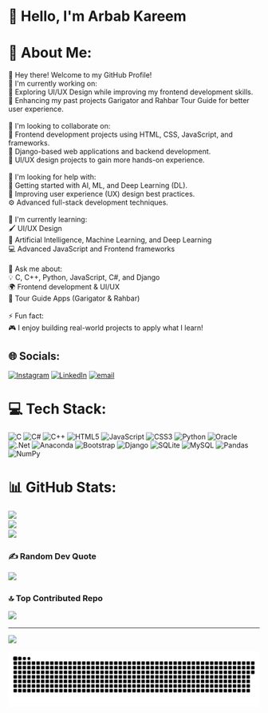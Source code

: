<!-- # 👋 Hello, I'm Arbab Kareem
## 🎯 About Me:
I’m Arbab, a passionate coder who loves creating smooth, interactive user experiences and developing full-stack applications. Currently on a journey to merge design and development, focusing on UI/UX and enhancing my AI/ML skills.

🚀 **What I'm working on:**  
- Exploring UI/UX design while improving my frontend development skills.  
- Enhancing my past projects **Garigator** and **Rahbar Tour Guide** for better user experience.

🤝 **I’m looking to collaborate on:**  
- Frontend development projects using **HTML**, **CSS**, **JavaScript**, and frameworks.  
- **Django-based web applications** and backend development.  
- **UI/UX design projects** to gain more hands-on experience.

🤔 **I’m looking for help with:**  
- Getting started with **AI**, **ML**, and **Deep Learning (DL)**.  
- Improving **user experience (UX)** design best practices.  
- **Advanced full-stack development** techniques.

🌱 **Currently learning:**  
- AI, ML, and Deep Learning  
- Advanced JavaScript and Frontend frameworks

💬 **Ask me about:**  
- **C**, **C++**, **Python**, **JavaScript**, **C#**, and **Django**  
- **Frontend development & UI/UX**  
- **Tour Guide Apps (Garigator & Rahbar)**

⚡ **Fun Fact:**  
When I’m not coding, you can find me gaming, working on my art, or exploring new technologies!

## 🌐 Socials:
[![Instagram](https://img.shields.io/badge/Instagram-%23E4405F.svg?logo=Instagram&logoColor=white)](https://instagram.com/arbab_kareem) [![LinkedIn](https://img.shields.io/badge/LinkedIn-%230077B5.svg?logo=linkedin&logoColor=white)](https://linkedin.com/in/www.linkedin.com/in/arbabkareem) [![email](https://img.shields.io/badge/Email-D14836?logo=gmail&logoColor=white)](mailto:kareemarbab00000@gmail.com)

## 💻 Tech Stack:
![C](https://img.shields.io/badge/c-%2300599C.svg?style=for-the-badge&logo=c&logoColor=white) ![C#](https://img.shields.io/badge/c%23-%23239120.svg?style=for-the-badge&logo=csharp&logoColor=white) ![C++](https://img.shields.io/badge/c++-%2300599C.svg?style=for-the-badge&logo=c%2B%2B&logoColor=white) ![HTML5](https://img.shields.io/badge/html5-%23E34F26.svg?style=for-the-badge&logo=html5&logoColor=white) ![JavaScript](https://img.shields.io/badge/javascript-%23323330.svg?style=for-the-badge&logo=javascript&logoColor=%23F7DF1E) ![CSS3](https://img.shields.io/badge/css3-%231572B6.svg?style=for-the-badge&logo=css3&logoColor=white) ![Python](https://img.shields.io/badge/python-3670A0?style=for-the-badge&logo=python&logoColor=ffdd54) ![Oracle](https://img.shields.io/badge/Oracle-F80000?style=for-the-badge&logo=oracle&logoColor=white) ![.Net](https://img.shields.io/badge/.NET-5C2D91?style=for-the-badge&logo=.net&logoColor=white) ![Anaconda](https://img.shields.io/badge/Anaconda-%2344A833.svg?style=for-the-badge&logo=anaconda&logoColor=white) ![Bootstrap](https://img.shields.io/badge/bootstrap-%238511FA.svg?style=for-the-badge&logo=bootstrap&logoColor=white) ![Django](https://img.shields.io/badge/django-%23092E20.svg?style=for-the-badge&logo=django&logoColor=white) ![SQLite](https://img.shields.io/badge/sqlite-%2307405e.svg?style=for-the-badge&logo=sqlite&logoColor=white) ![MySQL](https://img.shields.io/badge/mysql-4479A1.svg?style=for-the-badge&logo=mysql&logoColor=white) ![Pandas](https://img.shields.io/badge/pandas-%23150458.svg?style=for-the-badge&logo=pandas&logoColor=white) ![NumPy](https://img.shields.io/badge/numpy-%23013243.svg?style=for-the-badge&logo=numpy&logoColor=white)

## 💡 Currently Working On
![Currently Working On](https://img.shields.io/badge/Currently_Working_On-UI/UX%20Design%20%26%20ML-%233D9EE7?style=flat-square)

## 📊 GitHub Stats:
![](https://github-readme-stats.vercel.app/api?username=itsarbab0&theme=dark&hide_border=false&include_all_commits=true&count_private=true)<br/>
![](https://github-readme-streak-stats.herokuapp.com/?user=itsarbab0&theme=dark&hide_border=false)<br/>
![](https://github-readme-stats.vercel.app/api/top-langs/?username=itsarbab0&theme=dark&hide_border=false&include_all_commits=true&count_private=true&layout=compact)

### ✍️ Random Dev Quote
![](https://quotes-github-readme.vercel.app/api?type=horizontal&theme=radical)

### 🔝 Top Contributed Repo
![](https://github-contributor-stats.vercel.app/api?username=itsarbab0&limit=5&theme=dark&combine_all_yearly_contributions=true)

---

[![](https://visitcount.itsvg.in/api?id=itsarbab0&icon=0&color=0)](https://visitcount.itsvg.in)

<picture>
  <source media="(prefers-color-scheme: dark)" srcset="https://raw.githubusercontent.com/itsarbab0/itsarbab0/output/github-snake-dark.svg" />
  <source media="(prefers-color-scheme: light)" srcset="https://raw.githubusercontent.com/itsarbab0/itsarbab0/output/github-snake.svg" />
  <img alt="github-snake" src="https://raw.githubusercontent.com/itsarbab0/itsarbab0/output/github-snake.svg" />
</picture>

 -->



# 👋 Hello, I'm Arbab Kareem
# 💫 About Me:
👋 Hey there! Welcome to my GitHub Profile!<br>🎯 I'm currently working on:<br>🚀 Exploring UI/UX Design while improving my frontend development skills.<br>📱 Enhancing my past projects Garigator and Rahbar Tour Guide for better user experience.<br><br>🤝 I'm looking to collaborate on:<br>🔹 Frontend development projects using HTML, CSS, JavaScript, and frameworks.<br>🔹 Django-based web applications and backend development.<br>🔹 UI/UX design projects to gain more hands-on experience.<br><br>🤔 I'm looking for help with:<br>🧠 Getting started with AI, ML, and Deep Learning (DL).<br>🎨 Improving user experience (UX) design best practices.<br>⚙️ Advanced full-stack development techniques.<br><br>🌱 I'm currently learning:<br>🖌️ UI/UX Design<br>🤖 Artificial Intelligence, Machine Learning, and Deep Learning<br>💻 Advanced JavaScript and Frontend frameworks<br><br>💬 Ask me about:<br>💡 C, C++, Python, JavaScript, C#, and Django<br>🌍 Frontend development & UI/UX<br>🚀 Tour Guide Apps (Garigator & Rahbar)<br><br>⚡ Fun fact:<br>🎮 I enjoy building real-world projects to apply what I learn!


## 🌐 Socials:
[![Instagram](https://img.shields.io/badge/Instagram-%23E4405F.svg?logo=Instagram&logoColor=white)](https://instagram.com/arbab_kareem) [![LinkedIn](https://img.shields.io/badge/LinkedIn-%230077B5.svg?logo=linkedin&logoColor=white)](https://linkedin.com/in/www.linkedin.com/in/arbabkareem) [![email](https://img.shields.io/badge/Email-D14836?logo=gmail&logoColor=white)](mailto:kareemarbab00000@gmail.com) 

# 💻 Tech Stack:
![C](https://img.shields.io/badge/c-%2300599C.svg?style=for-the-badge&logo=c&logoColor=white) ![C#](https://img.shields.io/badge/c%23-%23239120.svg?style=for-the-badge&logo=csharp&logoColor=white) ![C++](https://img.shields.io/badge/c++-%2300599C.svg?style=for-the-badge&logo=c%2B%2B&logoColor=white) ![HTML5](https://img.shields.io/badge/html5-%23E34F26.svg?style=for-the-badge&logo=html5&logoColor=white) ![JavaScript](https://img.shields.io/badge/javascript-%23323330.svg?style=for-the-badge&logo=javascript&logoColor=%23F7DF1E) ![CSS3](https://img.shields.io/badge/css3-%231572B6.svg?style=for-the-badge&logo=css3&logoColor=white) ![Python](https://img.shields.io/badge/python-3670A0?style=for-the-badge&logo=python&logoColor=ffdd54) ![Oracle](https://img.shields.io/badge/Oracle-F80000?style=for-the-badge&logo=oracle&logoColor=white) ![.Net](https://img.shields.io/badge/.NET-5C2D91?style=for-the-badge&logo=.net&logoColor=white) ![Anaconda](https://img.shields.io/badge/Anaconda-%2344A833.svg?style=for-the-badge&logo=anaconda&logoColor=white) ![Bootstrap](https://img.shields.io/badge/bootstrap-%238511FA.svg?style=for-the-badge&logo=bootstrap&logoColor=white) ![Django](https://img.shields.io/badge/django-%23092E20.svg?style=for-the-badge&logo=django&logoColor=white) ![SQLite](https://img.shields.io/badge/sqlite-%2307405e.svg?style=for-the-badge&logo=sqlite&logoColor=white) ![MySQL](https://img.shields.io/badge/mysql-4479A1.svg?style=for-the-badge&logo=mysql&logoColor=white) ![Pandas](https://img.shields.io/badge/pandas-%23150458.svg?style=for-the-badge&logo=pandas&logoColor=white) ![NumPy](https://img.shields.io/badge/numpy-%23013243.svg?style=for-the-badge&logo=numpy&logoColor=white)
# 📊 GitHub Stats:
![](https://github-readme-stats.vercel.app/api?username=itsarbab0&theme=dark&hide_border=false&include_all_commits=true&count_private=true)<br/>
![](https://github-readme-streak-stats.herokuapp.com/?user=itsarbab0&theme=dark&hide_border=false)<br/>
![](https://github-readme-stats.vercel.app/api/top-langs/?username=itsarbab0&theme=dark&hide_border=false&include_all_commits=true&count_private=true&layout=compact)

### ✍️ Random Dev Quote
![](https://quotes-github-readme.vercel.app/api?type=horizontal&theme=radical)

### 🔝 Top Contributed Repo
![](https://github-contributor-stats.vercel.app/api?username=itsarbab0&limit=5&theme=dark&combine_all_yearly_contributions=true)

---
[![](https://visitcount.itsvg.in/api?id=itsarbab0&icon=0&color=0)](https://visitcount.itsvg.in)

<picture>
  <source media="(prefers-color-scheme: dark)" srcset="https://raw.githubusercontent.com/itsarbab0/itsarbab0/output/github-snake-dark.svg" />
  <source media="(prefers-color-scheme: light)" srcset="https://raw.githubusercontent.com/itsarbab0/itsarbab0/output/github-snake.svg" />
  <img alt="github-snake" src="https://raw.githubusercontent.com/itsarbab0/itsarbab0/output/github-snake.svg" />
</picture>
